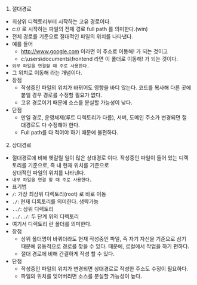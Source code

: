1. 절대경로
- 최상위 디렉토리부터 시작하는 고유 경로이다.
- c:// 로 시작하는 파일의 전체 경로 full path 를 의미한다.(win)
- 전체 경로를 기준으로 절대적인 파일의 위치를 나타낸다.
- 예를 들어 
    - http://www.google.com 이라면 이 주소로 이동해! 가 되는 것이고
    - c:\users\documents\frontend 라면 이 폴더로 이동해! 가 되는 것이다.
- `외부 파일을 연결할 때 주로 사용한다.`
- 그 위치로 이동해 라는 개념이다.
- 장점
    - 작성중인 파일의 위치가 바뀌어도 영향을 바디 않는다. 코드를 복사해 다른 곳에 붙일 경우 경로를 수정할 필요가 없다.
    - 고유 경로이기 때문에 소스를 분실할 가능성이 낮다.
- 단점
    - 만일 경로, 운영체제(루트 디렉토리가 다름), 서버, 도메인 주소가 변경되면 절대경로도 다 수정해야 한다.
    - Full path를 다 적어야 하기 때문에 불편하다.

2. 상대경로
- 절대경로에 비해 헷갈릴 일이 많은 상대경로 이다. 작성중인 파일이 들어 있는 디렉토리를 기준으로, 즉 내 현재 위치를 기준으로  
  상대적인 파일의 위치를 나타낸다.
- `내부 파일을 연결 할 때 주로 사용한다.`
- 표기법
- `/`: 가장 최상위 디렉토리(root) 로 바로 이동
- `./`: 현재 디록토리를 의미한다. 생략가능
- `../`: 상위 디렉토리
- `../../`: 두 단계 위의 디렉토리
- 여기서 디렉토리 란 폴더를 의미한다.
- 장접
    - 상위 폴더명이 바뀌더라도 현재 작성중인 파일, 즉 자기 자신을 기준으로 삼기 때문에 유동적으로 경로를 찾을 수 있다.
      때문에, 로컬에서 작업을 하기 편하다.
    - 절대 경로에 비해 간결하게 작성 할 수 있다.
- 단점
    - 작성중인 파일의 위치가 변경되면 상대경로로 작성한 주소도 수정이 필요하다.
    - 파일의 위치를 잊어버리면 소스를 분실할 가능성이 높다.

